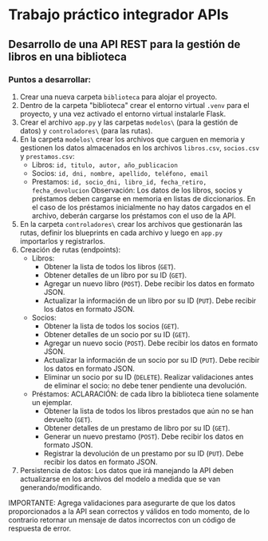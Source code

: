 # Trabajo práctico integrador APIs

## Desarrollo de una API REST para la gestión de libros en una biblioteca

### Puntos a desarrollar:

1. Crear una nueva carpeta `biblioteca` para alojar el proyecto.
2. Dentro de la carpeta "biblioteca" crear el entorno virtual `.venv` para el proyecto, y una vez activado el entorno virtual instalarle Flask.
3. Crear el archivo `app.py` y las carpetas `modelos\` (para la gestión de datos) y `controladores\` (para las rutas).
4. En la carpeta `modelos\` crear los archivos que carguen en memoria y gestionen los datos almacenados en los archivos `libros.csv`, `socios.csv` y `prestamos.csv`:
    * Libros: `id, titulo, autor, año_publicacion`
    * Socios: `id, dni, nombre, apellido, teléfono, email`
    * Prestamos: `id, socio_dni, libro_id, fecha_retiro, fecha_devolucion`
    Observación: Los datos de los libros, socios y préstamos deben cargarse en memoria en listas de diccionarios.
    En el caso de los préstamos inicialmente no hay datos cargados en el archivo, deberán cargarse los préstamos con el uso de la API.
5. En la carpeta `controladores\` crear los archivos que gestionarán las rutas, definir los blueprints en cada archivo y luego en `app.py` importarlos y registrarlos.
6. Creación de rutas (endpoints):
    * Libros:
        * Obtener la lista de todos los libros (`GET`).
        * Obtener detalles de un libro por su ID (`GET`).
        * Agregar un nuevo libro (`POST`). Debe recibir los datos en formato JSON.
        * Actualizar la información de un libro por su ID (`PUT`). Debe recibir los datos en formato JSON.
    * Socios:
        * Obtener la lista de todos los socios (`GET`).
        * Obtener detalles de un socio por su ID (`GET`).
        * Agregar un nuevo socio (`POST`). Debe recibir los datos en formato JSON.
        * Actualizar la información de un socio por su ID (`PUT`). Debe recibir los datos en formato JSON.
        * Eliminar un socio por su ID (`DELETE`). Realizar validaciones antes de eliminar el socio: no debe tener pendiente una devolución.
    * Préstamos:
        ACLARACIÓN: de cada libro la biblioteca tiene solamente un ejemplar.
        * Obtener la lista de todos los libros prestados que aún no se han devuelto (`GET`).
        * Obtener detalles de un prestamo de libro por su ID (`GET`).
        * Generar un nuevo prestamo (`POST`). Debe recibir los datos en formato JSON.
        * Registrar la devolución de un prestamo por su ID (`PUT`). Debe recibir los datos en formato JSON.
7. Persistencia de datos:
    Los datos que irá manejando la API deben actualizarse en los archivos del modelo a medida que se van generando/modificando.

IMPORTANTE: Agrega validaciones para asegurarte de que los datos proporcionados a la API sean correctos y válidos en todo momento, de lo contrario retornar un mensaje de datos incorrectos con un código de respuesta de error.
